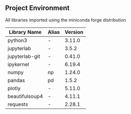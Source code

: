 ## Project Environment

All libraries imported using the miniconda forge distribution

| Library Name | Alias | Version |
| ------------ | ----- | ------- |
| python3 | - | 3.11.0 |
| jupyterlab | - | 3.5.2 |
| jupyterlab-git | - | 0.41.0 |
| ipykernel | - | 6.19.4 |
| numpy | np | 1.24.0 |
| pandas | pd | 1.5.2 |
| plotly | - | 5.11.0 |
| beautifulsoup4 | - | 4.11.1 |
| requests | - | 2.28.1 |